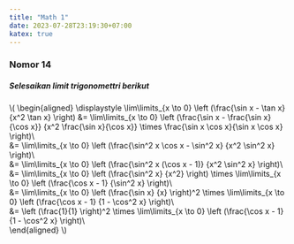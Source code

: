 ```yaml
---
title: "Math 1"
date: 2023-07-28T23:19:30+07:00
katex: true
---
```


### Nomor 14
##### Selesaikan limit trigonomettri berikut
\\(
    \begin{aligned}
    \displaystyle 
    \lim\limits_{x \to 0} \left (\frac{\sin x - \tan x} {x^2 \tan x} \right) 
    &= \lim\limits_{x \to 0} \left (\frac{\sin x - \frac{\sin x}{\cos x}} {x^2 \frac{\sin x}{\cos x}} \times \frac{\sin x \cos x}{\sin x \cos x} \right)\\\
    &= \lim\limits_{x \to 0} \left (\frac{\sin^2 x \cos x - \sin^2 x} {x^2 \sin^2 x} \right)\\\
    &= \lim\limits_{x \to 0} \left (\frac{\sin^2 x (\cos x - 1)} {x^2 \sin^2 x} \right)\\\
    &= \lim\limits_{x \to 0} \left (\frac{\sin^2 x} {x^2} \right) \times \lim\limits_{x \to 0} \left (\frac{\cos x - 1} {\sin^2 x} \right)\\\
    &= \lim\limits_{x \to 0} \left (\frac{\sin x} {x} \right)^2 \times \lim\limits_{x \to 0} \left (\frac{\cos x - 1} {1 - \cos^2 x} \right)\\\
    &= \left (\frac{1}{1} \right)^2 \times \lim\limits_{x \to 0} \left (\frac{\cos x - 1} {1 - \cos^2 x} \right)\\\
    \end{aligned}
\\)